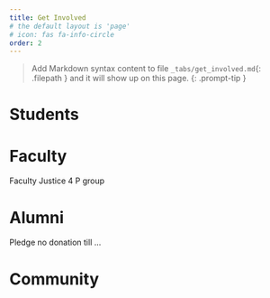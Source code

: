 ```yaml
---
title: Get Involved
# the default layout is 'page'
# icon: fas fa-info-circle
order: 2
---
```

> Add Markdown syntax content to file `_tabs/get_involved.md`{: .filepath } and it will show up on this page.
{: .prompt-tip }

# Students
# Faculty
Faculty Justice 4 P group
# Alumni 
Pledge no donation till ...
# Community


